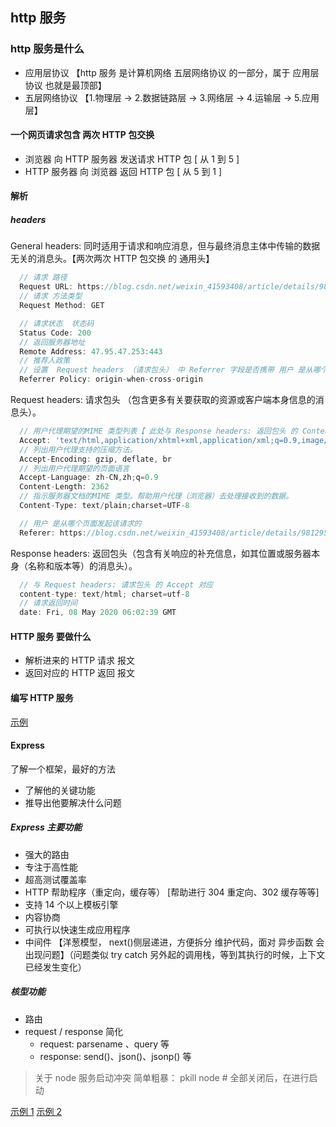 ## http 服务

### http 服务是什么

- 应用层协议 【http 服务 是计算机网络 五层网络协议 的一部分，属于 应用层协议 也就是最顶部】
- 五层网络协议 【1.物理层 -> 2.数据链路层 -> 3.网络层 -> 4.运输层 -> 5.应用层】

#### 一个网页请求包含 两次 HTTP 包交换

- 浏览器 向 HTTP 服务器 发送请求 HTTP 包 [ 从 1 到 5 ]
- HTTP 服务器 向 浏览器 返回 HTTP 包 [ 从 5 到 1 ]

#### 解析

##### headers

General headers: 同时适用于请求和响应消息，但与最终消息主体中传输的数据无关的消息头。【两次两次 HTTP 包交换 的 通用头】

```js
  // 请求 路径
  Request URL: https://blog.csdn.net/weixin_41593408/article/details/98129563
  // 请求 方法类型
  Request Method: GET

  // 请求状态  状态码
  Status Code: 200
  // 返回服务器地址
  Remote Address: 47.95.47.253:443
  // 推荐人政策
  // 设置  Request headers （请求包头） 中 Referrer 字段是否携带 用户 是从哪个页面发起该请求的
  Referrer Policy: origin-when-cross-origin
```

Request headers: 请求包头 （包含更多有关要获取的资源或客户端本身信息的消息头）。

```js
  // 用户代理期望的MIME 类型列表【 此处与 Response headers: 返回包头 的 Content-Type 对应】
  Accept: 'text/html,application/xhtml+xml,application/xml;q=0.9,image/webp,image/apng,*/*;q=0.8,application/signed-exchange;v=b3;q=0.9'
  // 列出用户代理支持的压缩方法。
  Accept-Encoding: gzip, deflate, br
  // 列出用户代理期望的页面语言
  Accept-Language: zh-CN,zh;q=0.9
  Content-Length: 2362
  // 指示服务器文档的MIME 类型。帮助用户代理（浏览器）去处理接收到的数据。
  Content-Type: text/plain;charset=UTF-8

  // 用户 是从哪个页面发起该请求的
  Referer: https://blog.csdn.net/weixin_41593408/article/details/98129563

```

Response headers: 返回包头（包含有关响应的补充信息，如其位置或服务器本身（名称和版本等）的消息头）。

```js
  // 与 Request headers: 请求包头 的 Accept 对应
  content-type: text/html; charset=utf-8
  // 请求返回时间
  date: Fri, 08 May 2020 06:02:39 GMT
```

#### HTTP 服务 要做什么

- 解析进来的 HTTP 请求 报文
- 返回对应的 HTTP 返回 报文

#### 编写 HTTP 服务

[示例](../src/study/2/../../study.jk/2/class7/index.js)

#### Express

了解一个框架，最好的方法

- 了解他的关键功能
- 推导出他要解决什么问题

##### Express 主要功能

- 强大的路由
- 专注于高性能
- 超高测试覆盖率
- HTTP 帮助程序（重定向，缓存等） [帮助进行 304 重定向、302 缓存等等]
- 支持 14 个以上模板引擎
- 内容协商
- 可执行以快速生成应用程序
- 中间件 【洋葱模型， next()侧层递进，方便拆分 维护代码，面对 异步函数 会出现问题】（问题类似 try catch 另外起的调用栈，等到其执行的时候，上下文已经发生变化）

##### 核型功能

- 路由
- request / response 简化
  - request: parsename 、query 等
  - response: send()、json()、jsonp() 等

> 关于 node 服务启动冲突 简单粗暴：
> pkill node # 全部关闭后，在进行启动

[示例 1](../src/study/2/../../study.jk/2/class8/index.js)
[示例 2](../src/study/2/../../study.jk/2/class8-rouster/index.js)
